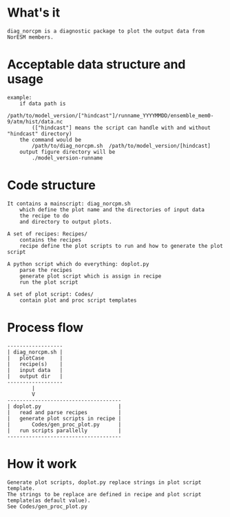 # What's it
    diag_norcpm is a diagnostic package to plot the output data from NorESM members.

# Acceptable data structure and usage
    example:
        if data path is 
            /path/to/model_version/["hindcast"]/runname_YYYYMMDD/ensemble_mem0-9/atm/hist/data.nc
            (["hindcast"] means the script can handle with and without "hindcast" directory)
        the command would be
            /path/to/diag_norcpm.sh  /path/to/model_version/[hindcast]
        output figure directory will be
            ./model_version-runname

# Code structure
    It contains a mainscript: diag_norcpm.sh
        which define the plot name and the directories of input data
        the recipe to do
        and directory to output plots.

    A set of recipes: Recipes/
        contains the recipes
        recipe define the plot scripts to run and how to generate the plot script

    A python script which do everything: doplot.py
        parse the recipes
        generate plot script which is assign in recipe
        run the plot script

    A set of plot script: Codes/
        contain plot and proc script templates


# Process flow
```
------------------
| diag_norcpm.sh |
|   plotCase     |
|   recipe(s)    |
|   input data   |
|   output dir   |
------------------
        |
        V
-------------------------------------
| doplot.py                         |
|   read and parse recipes          |
|   generate plot scripts in recipe |
|       Codes/gen_proc_plot.py      |
|   run scripts parallelly          |
-------------------------------------
```


# How it work
    Generate plot scripts, doplot.py replace strings in plot script template.
    The strings to be replace are defined in recipe and plot script template(as default value).
    See Codes/gen_proc_plot.py

